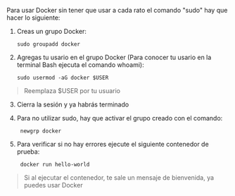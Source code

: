 Para usar Docker sin tener que usar a cada rato el comando "sudo" hay que hacer lo siguiente: 

1.  Creas un grupo Docker:
        
        sudo groupadd docker
    
2.  Agregas tu usario en el grupo Docker (Para conocer tu usario en la terminal Bash ejecuta el comando whoami):

        sudo usermod -aG docker $USER
    
>Reemplaza $USER por tu usuario

3. Cierra la sesión y ya habrás terminado

4. Para no utilizar sudo, hay que activar el grupo creado con el comando:

        newgrp docker

5. Para verificar si no hay errores ejecute el siguiente contenedor de prueba:

        docker run hello-world

> Si al ejecutar el contenedor, te sale un mensaje de bienvenida, ya puedes usar Docker